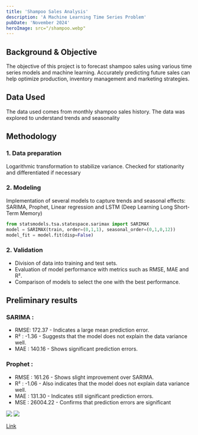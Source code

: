 ```yaml
---
title: 'Shampoo Sales Analysis'
description: 'A Machine Learning Time Series Problem'
pubDate: 'November 2024'
heroImage: src="/shampoo.webp"
---
```


## Background & Objective

The objective of this project is to forecast shampoo sales using various time series models and machine learning. Accurately predicting future sales can help optimize production, inventory management and marketing strategies.

## Data Used

The data used comes from monthly shampoo sales history. The data was explored to understand trends and seasonality

## Methodology

### 1. Data preparation

Logarithmic transformation to stabilize variance.
Checked for stationarity and differentiated if necessary

### 2. Modeling

Implementation of several models to capture trends and seasonal effects: SARIMA, Prophet, Linear regression and LSTM (Deep Learning Long Short-Term Memory)
```python
from statsmodels.tsa.statespace.sarimax import SARIMAX
model = SARIMAX(train, order=(0,1,1), seasonal_order=(0,1,0,12))    
model_fit = model.fit(disp=False)
```

### 2. Validation

- Division of data into training and test sets.
- Evaluation of model performance with metrics such as RMSE, MAE and R².
- Comparison of models to select the one with the best performance.

## Preliminary results

### SARIMA :

- RMSE: 172.37 - Indicates a large mean prediction error.
- R² : -1.36 - Suggests that the model does not explain the data variance well.
- MAE : 140.16 - Shows significant prediction errors.

### Prophet :

- RMSE : 161.26 - Shows slight improvement over SARIMA.
- R² : -1.06 - Also indicates that the model does not explain data variance well.
- MAE : 131.30 - Indicates still significant prediction errors.
- MSE : 26004.22 - Confirms that prediction errors are significant

<div class="grid grid-cols-2 gap-1">
    <img src="https://tailfolio.tailus.io/images/projects/foods/food-two.webp"/>
    <img src="https://tailfolio.tailus.io/images/projects/foods/food-three.webp" />
</div>


[Link](https://github.com/peterciya/Ciya-Analytics/tree/main/Shampoo)
